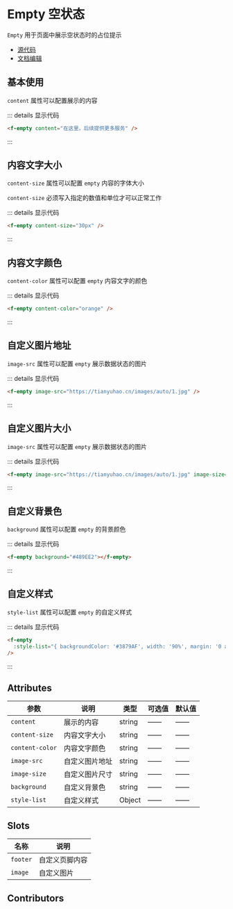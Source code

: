 # Empty 空状态

`Empty` 用于页面中展示空状态时的占位提示

- [源代码](https://github.com/FightingDesign/fighting-design/tree/master/packages/fighting-design/empty)
- [文档编辑](https://github.com/FightingDesign/fighting-design/blob/master/docs/docs/components/empty.md)

## 基本使用

`content` 属性可以配置展示的内容

<f-empty content="在这里，后续提供更多服务" />

::: details 显示代码

```html
<f-empty content="在这里，后续提供更多服务" />
```

:::

## 内容文字大小

`content-size` 属性可以配置 `empty` 内容的字体大小

`content-size` 必须写入指定的数值和单位才可以正常工作

<f-empty content-size="30px" />

::: details 显示代码

```html
<f-empty content-size="30px" />
```

:::

## 内容文字颜色

`content-color` 属性可以配置 `empty` 内容文字的颜色

<f-empty content-color="orange" />

::: details 显示代码

```html
<f-empty content-color="orange" />
```

:::

## 自定义图片地址

`image-src` 属性可以配置 `empty` 展示数据状态的图片

<f-empty image-src="https://tianyuhao.cn/images/auto/1.jpg"/>

::: details 显示代码

```html
<f-empty image-src="https://tianyuhao.cn/images/auto/1.jpg" />
```

:::

## 自定义图片大小

`image-src` 属性可以配置 `empty` 展示数据状态的图片

<f-empty image-src="https://tianyuhao.cn/images/auto/1.jpg" image-size="90%" />

::: details 显示代码

```html
<f-empty image-src="https://tianyuhao.cn/images/auto/1.jpg" image-size="90%" />
```

:::

## 自定义背景色

`background` 属性可以配置 `empty` 的背景颜色

<f-empty background="#489EE2"></f-empty>

::: details 显示代码

```html
<f-empty background="#489EE2"></f-empty>
```

:::

## 自定义样式

`style-list` 属性可以配置 `empty` 的自定义样式

<f-empty :style-list="{ backgroundColor: '#3879AF', width: '90%', margin: '0 auto' }"/>

::: details 显示代码

```html
<f-empty
  :style-list="{ backgroundColor: '#3879AF', width: '90%', margin: '0 auto' }"
/>
```

:::

## Attributes

| 参数            | 说明           | 类型   | 可选值 | 默认值 |
| --------------- | -------------- | ------ | ------ | ------ |
| `content`       | 展示的内容     | string | ——     | ——     |
| `content-size`  | 内容文字大小   | string | ——     | ——     |
| `content-color` | 内容文字颜色   | string | ——     | ——     |
| `image-src`     | 自定义图片地址 | string | ——     | ——     |
| `image-size`    | 自定义图片尺寸 | string | ——     | ——     |
| `background`    | 自定义背景色   | string | ——     | ——     |
| `style-list`    | 自定义样式     | Object | ——     | ——     |

## Slots

| 名称     | 说明           |
| -------- | -------------- |
| `footer` | 自定义页脚内容 |
| `image`  | 自定义图片     |

## Contributors

<a href="https://github.com/Tyh2001" target="_blank">
  <f-avatar round src="https://avatars.githubusercontent.com/u/73180970?v=4" />
</a>

<a href="https://github.com/jardeng" target="_blank">
  <f-avatar round src="https://avatars.githubusercontent.com/u/19302222?v=4" />
</a>

<style scoped>
.f-empty {
  margin: 5px;
}
</style>
